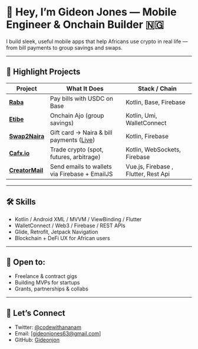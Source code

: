 # 👋 Hey, I’m Gideon Jones — Mobile Engineer & Onchain Builder 🇳🇬

I build sleek, useful mobile apps that help Africans use crypto in real life — from bill payments to group savings and swaps.

---

## 🚀 Highlight Projects

| Project         | What It Does                                         | Stack / Chain                |
|-----------------|------------------------------------------------------|------------------------------|
| [**Raba**](https://github.com/Gideonjon/gideonjon-portfolio/blob/main/raba.md)             | Pay bills with USDC on Base                      | Kotlin, Base, Firebase       |
| [**Etibe**](https://github.com/Gideonjon/gideonjon-portfolio/blob/main/etibe.md)           | Onchain Ajo (group savings)                      | Kotlin, Umi, WalletConnect   |
| [**Swap2Naira**](https://github.com/Gideonjon/gideonjon-portfolio/blob/main/swap2naira.md) | Gift card → Naira & bill payments ([Live](https://swap2naira.com)) | Kotlin, Firebase |
| [**Cafx.io**](https://github.com/Gideonjon/gideonjon-portfolio/blob/main/cafx.md)          | Trade crypto (spot, futures, arbitrage)          | Kotlin, WebSockets, Firebase |
| [**CreatorMail**](https://github.com/Gideonjon/gideonjon-portfolio/blob/main/creatormail.md) | Send emails to wallets via Firebase + EmailJS    | Vue.js, Firebase , Flutter, Rest Api         |


---

## 🛠 Skills

- Kotlin / Android XML / MVVM / ViewBinding / Flutter
- WalletConnect / Web3 / Firebase / REST APIs
- Glide, Retrofit, Jetpack Navigation
- Blockchain + DeFi UX for African users

---

## 💼 Open to:

- Freelance & contract gigs
- Building MVPs for startups
- Grants, partnerships & collabs

---

## 📩 Let’s Connect

- Twitter: [@codewithananam](https://twitter.com/codewithananam)
- Email: [gideonjones63@gmail.com]
- GitHub: [Gideonjon](https://github.com/Gideonjon)
